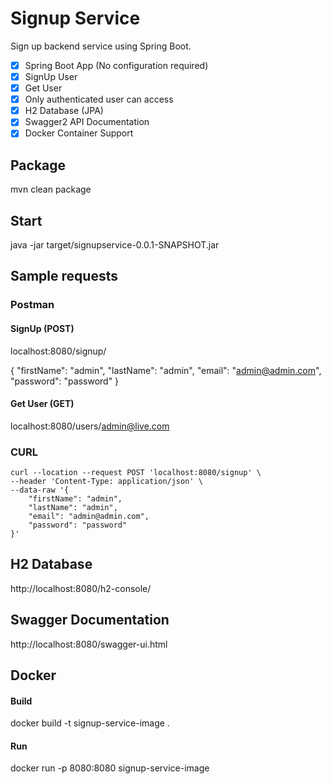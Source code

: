 # Signup Service 

Sign up backend service using Spring Boot.

- [x] Spring Boot App (No configuration required)
- [x] SignUp User
- [x] Get User
- [x] Only authenticated user can access
- [x] H2 Database (JPA)
- [x] Swagger2 API Documentation
- [x] Docker Container Support

## Package
mvn clean package

## Start
java -jar target/signupservice-0.0.1-SNAPSHOT.jar

## Sample requests
### Postman
#### SignUp (POST)
localhost:8080/signup/

{
    "firstName": "admin",
    "lastName": "admin",
    "email": "admin@admin.com",
    "password": "password"
}

#### Get User (GET)
localhost:8080/users/admin@live.com

### CURL
```
curl --location --request POST 'localhost:8080/signup' \
--header 'Content-Type: application/json' \
--data-raw '{
    "firstName": "admin",
    "lastName": "admin",
    "email": "admin@admin.com",
    "password": "password"
}'
```

## H2 Database
http://localhost:8080/h2-console/

## Swagger Documentation
http://localhost:8080/swagger-ui.html

## Docker
#### Build
docker build -t signup-service-image .

#### Run
docker run -p 8080:8080 signup-service-image
